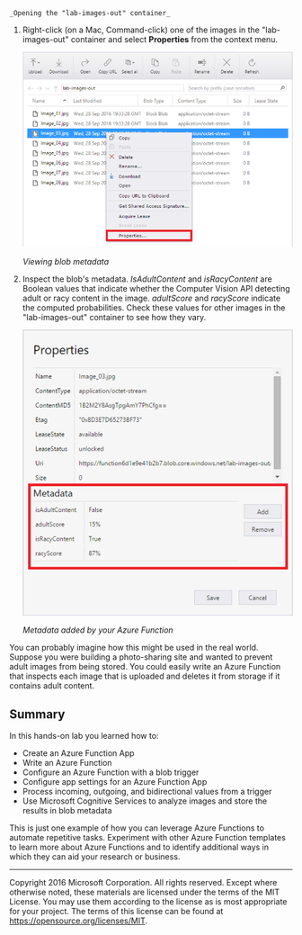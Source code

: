     _Opening the "lab-images-out" container_

1. Right-click (on a Mac, Command-click) one of the images in the "lab-images-out" container and select **Properties** from the context menu.

    ![Viewing blob metadata](Images/storage-view-item-properties.png)

    _Viewing blob metadata_

1.	Inspect the blob's metadata. *IsAdultContent* and *isRacyContent* are Boolean values that indicate whether the Computer Vision API detecting adult or racy content in the image. *adultScore* and *racyScore* indicate the computed probabilities. Check these values for other images in the "lab-images-out" container to see how they vary.

    ![Metadata added by your Azure Function](Images/storage-view-metadata.png)

    _Metadata added by your Azure Function_

You can probably imagine how this might be used in the real world. Suppose you were building a photo-sharing site and wanted to prevent adult images from being stored. You could easily write an Azure Function that inspects each image that is uploaded and deletes it from storage if it contains adult content.

<a name="Summary"></a>
## Summary ##

In this hands-on lab you learned how to:

- Create an Azure Function App
- Write an Azure Function
- Configure an Azure Function with a blob trigger
- Configure app settings for an Azure Function App
- Process incoming, outgoing, and bidirectional values from a trigger
- Use Microsoft Cognitive Services to analyze images and store the results in blob metadata

This is just one example of how you can leverage Azure Functions to automate repetitive tasks. Experiment with other Azure Function templates to learn more about Azure Functions and to identify additional ways in which they can aid your research or business.

---

Copyright 2016 Microsoft Corporation. All rights reserved. Except where otherwise noted, these materials are licensed under the terms of the MIT License. You may use them according to the license as is most appropriate for your project. The terms of this license can be found at https://opensource.org/licenses/MIT.